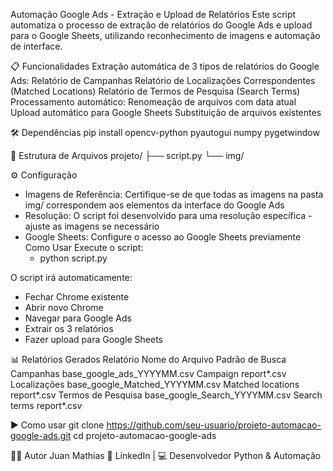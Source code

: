 Automação Google Ads - Extração e Upload de Relatórios
Este script automatiza o processo de extração de relatórios do Google Ads e upload para o Google Sheets, utilizando reconhecimento de imagens e automação de interface.

📋 Funcionalidades
  Extração automática de 3 tipos de relatórios do Google Ads:
  Relatório de Campanhas
  Relatório de Localizações Correspondentes (Matched Locations)
  Relatório de Termos de Pesquisa (Search Terms)
  Processamento automático:
  Renomeação de arquivos com data atual
  Upload automático para Google Sheets
  Substituição de arquivos existentes

🛠️ Dependências
    pip install opencv-python pyautogui numpy pygetwindow

📁 Estrutura de Arquivos
  projeto/
  ├── script.py
  └── img/

⚙️ Configuração
  * Imagens de Referência: Certifique-se de que todas as imagens na pasta img/ correspondem aos elementos da interface do Google Ads
  * Resolução: O script foi desenvolvido para uma resolução específica - ajuste as imagens se necessário
  * Google Sheets: Configure o acesso ao Google Sheets previamente
Como Usar
  Execute o script:
    * python script.py

O script irá automaticamente:
  * Fechar Chrome existente
  * Abrir novo Chrome
  * Navegar para Google Ads
  * Extrair os 3 relatórios
  * Fazer upload para Google Sheets
    
📊 Relatórios Gerados
  Relatório	Nome do Arquivo	Padrão de Busca
  Campanhas	base_google_ads_YYYYMM.csv	Campaign report*.csv
  Localizações	base_google_Matched_YYYYMM.csv	Matched locations report*.csv
  Termos de Pesquisa	base_google_Search_YYYYMM.csv	Search terms report*.csv

▶️ Como usar
  git clone https://github.com/seu-usuario/projeto-automacao-google-ads.git
  cd projeto-automacao-google-ads

👨‍💻 Autor Juan Mathias
🔗 LinkedIn | 💻 Desenvolvedor Python & Automação
